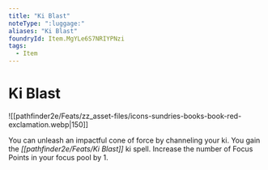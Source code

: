 ```yaml
---
title: "Ki Blast"
noteType: ":luggage:"
aliases: "Ki Blast"
foundryId: Item.MgYLe6S7NRIYPNzi
tags:
  - Item
---
```


# Ki Blast
![[pathfinder2e/Feats/zz_asset-files/icons-sundries-books-book-red-exclamation.webp|150]]

You can unleash an impactful cone of force by channeling your ki. You gain the _[[pathfinder2e/Feats/Ki Blast]]_ ki spell. Increase the number of Focus Points in your focus pool by 1.

